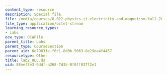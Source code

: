 ```yaml
---
content_type: resource
description: Special file.
file: /media/courses/8-022-physics-ii-electricity-and-magnetism-fall-2004/88eef3e39ddfa2687d3b0f0ff037f2e1_lab2_RLC.ds
file_type: application/octet-stream
learning_resource_types:
- Labs
ocw_type: OCWFile
parent_title: Labs
parent_type: CourseSection
parent_uid: 6e7983fe-f6c1-8d0b-5063-8e29ea4f4457
resourcetype: Other
title: lab2_RLC.ds
uid: 88eef3e3-9ddf-a268-7d3b-0f0ff037f2e1
---
```


